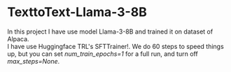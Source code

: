 # TexttoText-Llama-3-8B
In this project I have use model Llama-3-8B and trained it on dataset of Alpaca. 
<br>
I have use Huggingface TRL's SFTTrainer!. We do 60 steps to speed things up, but you can set  <i>num_train_epochs=1</i> for a full run, and turn off <i>max_steps=None</i>.